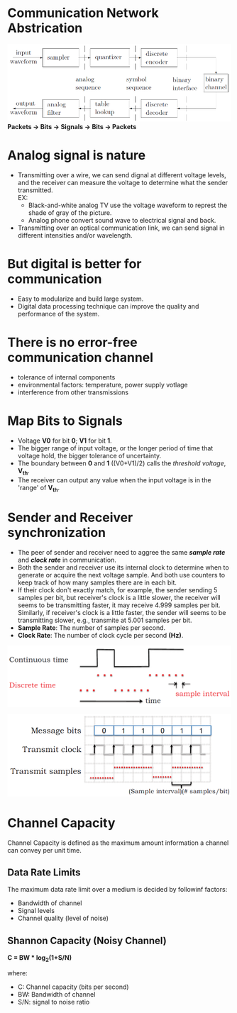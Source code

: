 # Communication Network Abstrication
![](/fig/digi-comm-2.png)
__Packets -> Bits -> Signals -> Bits -> Packets__

# Analog signal is nature
- Transmitting over a wire, we can send dignal at different voltage levels, and the receiver can measure the voltage to determine what the sender transmitted. <br> EX:
    - Black-and-white analog TV use the voltage waveform to represt the shade of gray of the picture.
    - Analog phone convert sound wave to electrical signal and back.
- Transmitting over an optical communication link, we can send signal in different intensities and/or wavelength.

# But digital is better for communication
- Easy to modularize and build large system.
- Digital data processing technique can improve the quality and performance of the system.

# There is no error-free communication channel
- tolerance of internal components
- environmental factors: temperature, power supply votlage
- interference from other transmissions

# Map Bits to Signals
- Voltage __V0__ for bit __0__; __V1__ for bit __1__.
- The bigger range of input voltage, or the longer period of time that voltage hold, the bigger tolerance of uncertainty.
- The boundary between __0__ and __1__ ((V0+V1)/2) calls the _threshold voltage_, __V<sub>th</sub>__.
- The receiver can output any value when the input voltage is in the 'range' of __V<sub>th</sub>__.

# Sender and Receiver synchronization
- The peer of sender and receiver need to aggree the same ___sample rate___ and ___clock rate___ in communication.
- Both the sender and receiver use its internal clock to determine when to generate or acquire the next voltage sample. And both use counters to keep track of how many samples there are in each bit. <br>
- If their clock don't exactly match, for example, the sender sending 5 samples per bit, but receiver's clock is a little slower, the receiver will seems to be transmitting faster, it may receive 4.999 samples per bit. Similarly, if receiver's clock is a little faster, the sender will seems to be transmitting slower, e.g., transmite at 5.001 samples per bit.
- __Sample Rate__: The number of samples per second.
- __Clock Rate__: The number of clock cycle per second __(Hz)__.
   
![](fig/sample-interval.png)

![](fig/transmit-samples.png)


# Channel Capacity
Channel Capacity is defined as the maximum amount information a channel can convey per unit time. 

## Data Rate Limits
The maximum data rate limit over a medium is decided by followinf factors:
- Bandwidth of channel
- Signal levels
- Channel quality (level of noise)

## Shannon Capacity (Noisy Channel)
__C = BW * log<sub>2</sub>(1+S/N)__

where:
- C: Channel capacity (bits per second)
- BW: Bandwidth of channel
- S/N: signal to noise ratio
